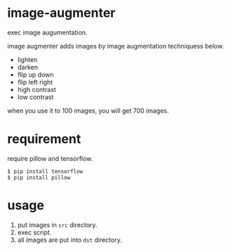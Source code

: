 # image-augmenter

exec image augumentation.

image augmenter adds images by image augmentation techniquess below.

- lighten
- darken
- flip up down
- flip left right
- high contrast
- low contrast

when you use it to 100 images, you will get 700 images.

# requirement

require pillow and tensorflow.

```
$ pip install tensorflow
$ pip install pillow
```

# usage

1.  put images in `src` directory.
2.  exec script.
3.  all images are put into `dst` directory.
